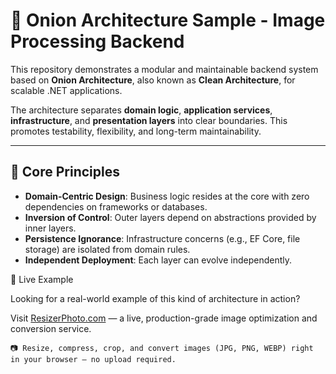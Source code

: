 # 🧅 Onion Architecture Sample - Image Processing Backend

This repository demonstrates a modular and maintainable backend system based on **Onion Architecture**, also known as **Clean Architecture**, for scalable .NET applications.

The architecture separates **domain logic**, **application services**, **infrastructure**, and **presentation layers** into clear boundaries. This promotes testability, flexibility, and long-term maintainability.

---

## 🧠 Core Principles

- **Domain-Centric Design**: Business logic resides at the core with zero dependencies on frameworks or databases.
- **Inversion of Control**: Outer layers depend on abstractions provided by inner layers.
- **Persistence Ignorance**: Infrastructure concerns (e.g., EF Core, file storage) are isolated from domain rules.
- **Independent Deployment**: Each layer can evolve independently.

🚀 Live Example

Looking for a real-world example of this kind of architecture in action?

Visit [ResizerPhoto.com](https://resizerphoto.com/en) — a live, production-grade image optimization and conversion service.

    📷 Resize, compress, crop, and convert images (JPG, PNG, WEBP) right in your browser — no upload required.
